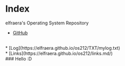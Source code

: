 # Index
elfraera's Operating System Repository

* [GitHub](https://github.com/elfraera)
<br>
* [Log](https://elfraera.github.io/os212/TXT/mylog.txt)
<br>
* [Links](https://elfraera.github.io/os212/links.md/)
<br>
### Hello :D
